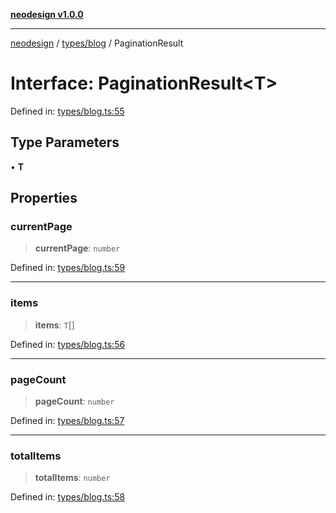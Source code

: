 [**neodesign v1.0.0**](../../../README.md)

***

[neodesign](../../../modules.md) / [types/blog](../README.md) / PaginationResult

# Interface: PaginationResult\<T\>

Defined in: [types/blog.ts:55](https://github.com/mladjom/neodesign/blob/12ebc446849a001345c104056aef95c6372b148e/types/blog.ts#L55)

## Type Parameters

• **T**

## Properties

### currentPage

> **currentPage**: `number`

Defined in: [types/blog.ts:59](https://github.com/mladjom/neodesign/blob/12ebc446849a001345c104056aef95c6372b148e/types/blog.ts#L59)

***

### items

> **items**: `T`[]

Defined in: [types/blog.ts:56](https://github.com/mladjom/neodesign/blob/12ebc446849a001345c104056aef95c6372b148e/types/blog.ts#L56)

***

### pageCount

> **pageCount**: `number`

Defined in: [types/blog.ts:57](https://github.com/mladjom/neodesign/blob/12ebc446849a001345c104056aef95c6372b148e/types/blog.ts#L57)

***

### totalItems

> **totalItems**: `number`

Defined in: [types/blog.ts:58](https://github.com/mladjom/neodesign/blob/12ebc446849a001345c104056aef95c6372b148e/types/blog.ts#L58)
